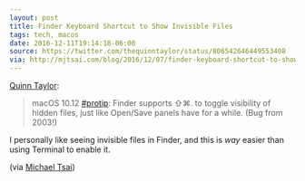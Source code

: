 ```yaml
---
layout: post
title: Finder Keyboard Shortcut to Show Invisible Files
tags: tech, macos
date: 2016-12-11T19:14:18-06:00
source: https://twitter.com/thequinntaylor/status/806542646449553408
via: http://mjtsai.com/blog/2016/12/07/finder-keyboard-shortcut-to-show-invisible-files/
---
```


[Quinn Taylor](https://twitter.com/thequinntaylor/status/806542646449553408):

> macOS 10.12 [\#protip](https://twitter.com/hashtag/protip?src=hash "#protip hashtag on Twitter"): Finder supports ⇧⌘. to toggle visibility of hidden files, just like Open/Save panels have for a while. (Bug from 2003!)

I personally like seeing invisible files in Finder, and this is *way* easier than using Terminal to enable it.

(via [Michael Tsai](http://mjtsai.com/blog/2016/12/07/finder-keyboard-shortcut-to-show-invisible-files/))
